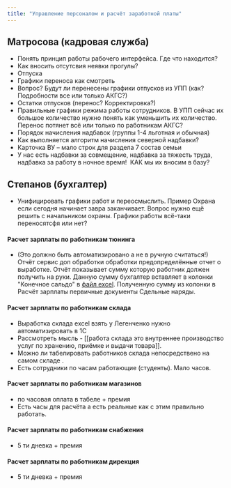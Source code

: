 ```yaml
---
title: "Управление персоналом и расчёт заработной платы"
---
```


## Матросова (кадровая служба)

- Понять принцип работы рабочего интерфейса. Где что находится?
- Как вносить отсутсвия неявки прогулы?
- Отпуска
- Графики переноса как смотреть
- Вопрос? Будут ли перенесены графики отпусков из УПП (как? Подробности все или только АКГС?)
- Остатки отпусков (перенос? Корректировка?)
- Правильные графики режима работы сотрудников. В УПП сейчас их большое количество нужно понять как уменьшить их количество. Перенос потянет всё или только по работникам АКГС?
- Порядок начисления надбавок (группы 1-4 льготная и обычная)
- Как выполняется алгоритм начисления северной надбавки?
- Карточка ВУ – мало строк для раздела 7 состав семьи
- У нас есть надбавки за совмещение, надбавка за тяжесть труда, надбавка за работу в ночное время!  КАК мы их вносим в базу?

## Степанов (бухгалтер)

- Унифицировать графики работ и переосмыслить. Пример Охрана если сегодня начинает завра заканчивает. Вопрос нужно ещё решить с начальником охраны. Графики работы всё-таки переносятсфя или нет?
#### Расчет зарплаты по работникам тюнинга
- (Это должно быть автоматизировано а не в ручную считаться!) Отчёт сервис доп обработки обработки предопределённые отчет о выработке. Отчёт показывает сумму которую работник должен получить на руки. Данную сумму бухгалтер вставляет в колонки "Конечное сальдо" в [файл excel](KBO/_attach/2022%2011%20Тюнинг%202%20половина%20Обратный%20расчет.xls). Полученную сумму из колонки в  Расчёт зарплаты первичные документы Сдельные наряды.

#### Расчет зарплаты по работникам склада
- Выработка склада excel взять у Легенченко нужно автоматизировать в 1С
- Рассмотреть мысль - [[работа склада это внутреннее производство услуг по хранению, приёмке и выдачи товара]]. 
- Можно ли табелировать работников склада непосредствено на самом складе .
- Есть сотрудники по часам работающие (студенты). Мало часов.

#### Расчет зарплаты по работникам магазинов
- по часовая оплата в табеле + премия
- Есть часы для расчёта а есть реальные как с этим правильно работать.

#### Расчет зарплаты по работникам снабжения
- 5 ти дневка + премия

#### Расчет зарплаты по работникам дирекция
- 5 ти дневка + премия